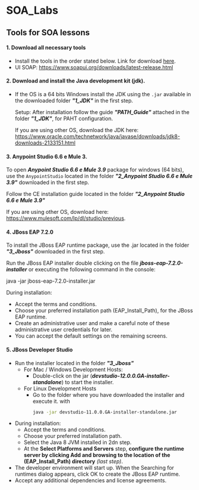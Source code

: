 # SOA_Labs

## Tools for SOA lessons 

#### 1. Download all necessary tools
- Install the tools in the order stated below. Link for download [here].
- UI SOAP: https://www.soapui.org/downloads/latest-release.html

#### 2. Download and install the **Java development kit (jdk)**.
* If the OS is a 64 bits Windows install the JDK using the `.jar` available in the downloaded folder _**"1_JDK"**_ in the first step.
    
    Setup: After installation follow the guide _**"PATH_Guide"**_ attached in the folder _**"1_JDK"**_, for PAHT configuration.

    If you are using other OS, download the JDK here:
    https://www.oracle.com/technetwork/java/javase/downloads/jdk8-downloads-2133151.html

#### 3. Anypoint Studio 6.6 e Mule 3.
To open _**Anypoint Studio 6.6 e Mule 3.9**_ package for windows (64 bits), use the `AnypointStudio` located in the folder _**"2_Anypoint Studio 6.6 e Mule 3.9"**_ downloaded in the first step.

Follow the CE installation guide located in the folder _**"2_Anypoint Studio 6.6 e Mule 3.9"**_

If you are using other OS, download here: https://www.mulesoft.com/lp/dl/studio/previous.

#### 4. JBoss EAP 7.2.0
To install the JBoss EAP runtime package, use the .jar located in the folder _**"3_Jboss"**_ downloaded in the first step.

Run the JBoss EAP installer double clicking on the file _**jboss-eap-7.2.0-installer**_ or executing the following command in the console:

java -jar jboss-eap-7.2.0-installer.jar

During installation:
- Accept the terms and conditions.
- Choose your preferred installation path (EAP_Install_Path), for the JBoss EAP runtime.
- Create an administrative user and make a careful note of these administrative user credentials for later.
- You can accept the default settings on the remaining screens.

#### 5. JBoss Developer Studio
- Run the installer located in the folder _**"3_Jboss"**_
    - For Mac / Windows Development Hosts:
        - Double-click on the jar (_**devstudio-12.0.0.GA-installer-standalone**_) to start the installer.
    - For Linux Development Hosts
        - Go to the folder where you have downloaded the installer and execute it. with
            ```sh
            java -jar devstudio-11.0.0.GA-installer-standalone.jar
            ```
- During installation:
    - Accept the terms and conditions.
    - Choose your preferred installation path.
    - Select the Java 8 JVM installed in 2dn step.
    - At the **Select Platforms and Servers** step, **configure the runtime server by clicking Add and browsing to the location of the **(EAP_Install_Path)** directory** _(last step)_.
- The developer environment will start up. When the Searching for runtimes dialog appears, click OK to create the JBoss EAP runtime.
- Accept any additional dependencies and license agreements.


	


[here]: <https://www.dropbox.com/sh/vwd1h8jfsfm1ogh/AABtDEyefHppHgH1ifYyOjkya?dl=0>
